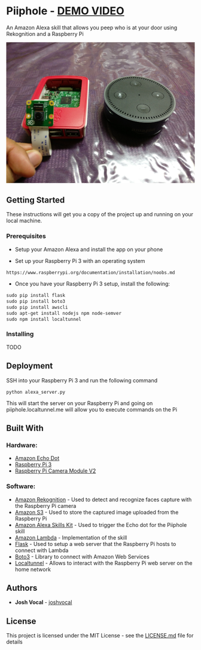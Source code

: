 # Piiphole - [DEMO VIDEO](https://youtu.be/NHSAuooeCOk)
An Amazon Alexa skill that allows you peep who is at your door using Rekognition and a Raspberry Pi

![](https://github.com/joshvocal/Piiphole/blob/master/demo.jpg)

## Getting Started

These instructions will get you a copy of the project up and running on your local machine.

### Prerequisites

* Setup your Amazon Alexa and install the app on your phone

* Set up your Raspberry Pi 3 with an operating system

```
https://www.raspberrypi.org/documentation/installation/noobs.md
```

* Once you have your Raspberry Pi 3 setup, install the following:

```
sudo pip install flask
sudo pip install boto3
sudo pip install awscli
sudo apt-get install nodejs npm node-semver
sudo npm install localtunnel
```

### Installing

TODO

## Deployment

SSH into your Raspberry Pi 3 and run the following command

```
python alexa_server.py
```

This will start the server on your Raspberry Pi and going on piiphole.localtunnel.me will allow you to execute commands on the Pi

## Built With

### Hardware:
* [Amazon Echo Dot](https://www.amazon.ca/Echo-Dot-2nd-Generation-Black/dp/B07456NHZ7/ref=sr_1_1?ie=UTF8&qid=1519593290&sr=8-1&keywords=alexa+dot&dpID=41iz5Tw82IL&preST=_SY300_QL70_&dpSrc=srch)
* [Raspberry Pi 3](https://www.amazon.ca/Raspberry-Pi-RASPBERRYPI3-MODB-1GB-Model-Motherboard/dp/B01CD5VC92/ref=sr_1_3?ie=UTF8&qid=1519593310&sr=8-3&keywords=raspberry+pi+3&dpID=51Vt9f26ryL&preST=_SX300_QL70_&dpSrc=srch)
* [Raspberry Pi Camera Module V2](https://www.amazon.ca/Raspberry-Pi-Camera-Module-Megapixel/dp/B01ER2SKFS/ref=sr_1_1?s=electronics&ie=UTF8&qid=1519593328&sr=1-1&keywords=raspberry+pi+camera+module+v2&dpID=41oaX6czzQL&preST=_SY300_QL70_&dpSrc=srch)

### Software:
* [Amazon Rekognition](https://aws.amazon.com/rekognition/) - Used to detect and recognize faces capture with the Raspberry Pi camera
* [Amazon S3](https://aws.amazon.com/s3/) - Used to store the captured image uploaded from the Raspberry Pi
* [Amazon Alexa Skills Kit](https://developer.amazon.com/alexa-skills-kit) - Used to trigger the Echo dot for the Piiphole skill
* [Amazon Lambda](https://aws.amazon.com/lambda/) - Implementation of the skill
* [Flask](http://flask.pocoo.org/) - Used to setup a web server that the Raspberry Pi hosts to connect with Lambda
* [Boto3](https://github.com/boto/boto3) - Library to connect with Amazon Web Services
* [Localtunnel](https://localtunnel.github.io/www/) - Allows to interact with the Raspberry Pi web server on the home network
 
## Authors

* **Josh Vocal** - [joshvocal](https://github.com/joshvocal)

## License

This project is licensed under the MIT License - see the [LICENSE.md](LICENSE.md) file for details
